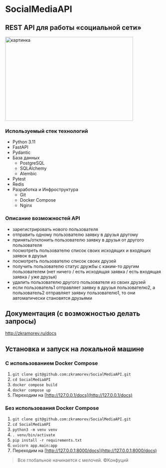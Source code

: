 # SocialMediaAPI
## REST API для работы «социальной сети»
<image src="https://graphicsland.ru/wp-content/uploads/social_icons_circle_color.png" alt="картинка" width="410" height="270">

### Используемый стек технологий
* Python 3.11
* FastAPI
* Pydantic
* База данных
    + PostgreSQL
    + SQLAlchemy
    + Alembic
* Pytest
* Redis
* Разработка и Инфроструктура
    + Git
    + Docker Compose
    + Nginx

### Описание возможностей API
- зарегистрировать нового пользователя
- отправить одному пользователю заявку в друзья другому
- принять/отклонить пользователю заявку в друзья от другого
пользователя
- посмотреть пользователю список своих исходящих и входящих заявок
в друзья
- посмотреть пользователю список своих друзей
- получить пользователю статус дружбы с каким-то другим
пользователем (нет ничего / есть исходящая заявка / есть входящая
заявка / уже друзья)
- удалить пользователю другого пользователя из своих друзей
- если пользователь1 отправляет заявку в друзья пользователю2, а
пользователь2 отправляет заявку пользователю1, то они автоматически
становятся друзьями

## Документация (с возможностью делать запросы)
http://zkramorev.ru/docs
## Установка и запуск на локальной машине
### **С** использованием Docker Compose
1. ```git clone git@github.com:zkramorev/SocialMediaAPI.git```
2. ```cd SocialMediaAPI```
3. ```docker compose build```
4. ```docker compose up```
5. Переходим на [http://127.0.0.1/docs](http://127.0.0.1/docs) 
### **Без** использования Docker Compose
1. ```git clone git@github.com:zkramorev/SocialMediaAPI.git```
2. ```cd SocialMediaAPI```
3. ```python3 -m venv venv ```
4. ```. venv/bin/activate```
5. ```pip install -r requirements.txt```
6. ```uvicorn app.main:app```
7. Переходим на [http://127.0.0.1:8000/docs](http://127.0.0.1:8000/docs)


>Все глобальное начинается с мелочей.
>©Конфуций